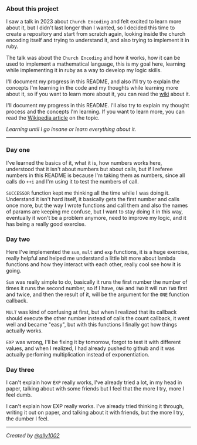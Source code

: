 ### About this project

I saw a talk in 2023 about `Church Encoding` and felt excited to learn more
about it, but I didn't last longer than I wanted, so I decided this time to create
a repository and start from scratch again, looking inside the church encoding itself
and trying to understand it, and also trying to implement it in ruby.

The talk was about the `Church Encoding` and how it works, how it can be used
to implement a mathematical language, this is my goal here, learning while
implementing it in ruby as a way to develop my logic skills.

I'll document my progress in this README, and also I'll try to explain the
concepts I'm learning in the code and my thoughts while learning more about it,
so if you want to learn more about it, you can read the
[wiki](https://en.wikipedia.org/wiki/Church_encoding) about it.

I'll document my progress in this README. I'll also try to explain my thought
process and the concepts I'm learning. If you want to learn more, you can read
the [Wikipedia article](https://en.wikipedia.org/wiki/Church_encoding) on the topic.

_Learning until I go insane or learn everything about it._

---

### Day one

I've learned the basics of it, what it is, how numbers works here, understood
that it isn't about numbers but about calls, but if I referee numbers in this
README is because I'm taking them as numbers, since all calls do `++i` and I'm
using it to test the numbers of call.

`SUCCESSOR` function kept me thinking all the time while I was doing it.
Understand it isn't hard itself, it basically gets the first number and calls
once more, but the way I wrote functions and call them and also the names of
params are keeping me confuse, but I want to stay doing it in this way,
eventually it won't be a problem anymore, need to improve my logic, and it has
being a really good exercise.

### Day two

Here I've implemented the `sum`, `mult` and `exp` functions, it is a huge
exercise, really helpful and helped me understand a little bit more about
lambda functions and how they interact with each other, really cool see how it
is going.

`Sum` was really simple to do, basically it runs the first number the number of
times it runs the second number, so if I have, `ONE` and `TWO` it will run
`TWO` first and twice, and then the result of it, will be the argument for the
`ONE` function callback.

`MULT` was kind of confusing at first, but when I realized that its callback
should execute the other number instead of calls the count callback, it went
well and became "easy", but with this functions I finally got how things
actually works.

`EXP` was wrong, I'll be fixing it by tomorrow, forgot to test it with
different values, and when I realized, I had already pushed to github and it
was actually perfoming multiplication instead of exponentiation.

### Day three

I can't explain how `EXP` really works, I've already tried a lot, in my head
in paper, talking about with some friends but I feel that the more I try, more
I feel dumb.

I can't explain how EXP really works. I've already tried thinking it through,
writing it out on paper, and talking about it with friends, but the more I try,
the dumber I feel.

---
_Created by [@ally1002](https://github.com/ally1002)_
